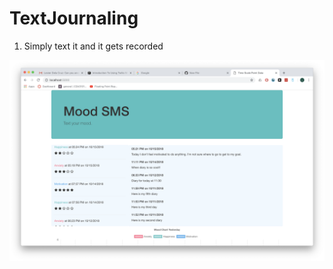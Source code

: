 # TextJournaling

1. Simply text it and it gets recorded

![alt text](https://github.com/bboyjacks/TextJournaling/blob/master/img.png)
